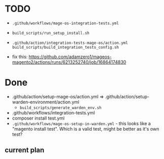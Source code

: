 
# TODO

- `.github/workflows/mage-os-integration-tests.yml`

- `build_scripts/run_setup_install.sh`
- `.github/action/integration-tests-mage-os/action.yml`
    `build_scripts/build_integration_tests_config.sh`

- fix this: https://github.com/adamzero1/mageos-magento2/actions/runs/6213252740/job/16864174830

# Done
- .github/action/setup-mage-os/action.yml => .github/action/setup-warden-environment/action.yml
    - `build_scripts/generate_warden_env.sh`
- .github/workflows/integration-tests.yml
- composer install test.yml
- `.github/workflows/mage-os-setup-in-warden.yml` - this looks like a "magento install test". Which is a valid test, might be better as it's own test?

## current plan
